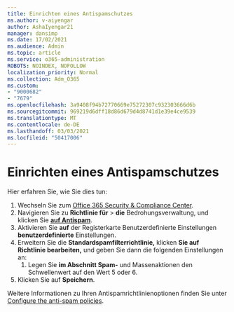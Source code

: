 ```yaml
---
title: Einrichten eines Antispamschutzes
ms.author: v-aiyengar
author: AshaIyengar21
manager: dansimp
ms.date: 17/02/2021
ms.audience: Admin
ms.topic: article
ms.service: o365-administration
ROBOTS: NOINDEX, NOFOLLOW
localization_priority: Normal
ms.collection: Adm_O365
ms.custom:
- "9000682"
- "7679"
ms.openlocfilehash: 3a9408f94b72770669e75272307c932303666d6b
ms.sourcegitcommit: 969219d6dff18d86d679d4d8741d1e39e4ce9539
ms.translationtype: MT
ms.contentlocale: de-DE
ms.lasthandoff: 03/03/2021
ms.locfileid: "50417006"
---
```

# <a name="set-up-an-anti-spam-protection"></a>Einrichten eines Antispamschutzes

Hier erfahren Sie, wie Sie dies tun:

1. Wechseln Sie zum [Office 365 Security & Compliance Center](https://go.microsoft.com/fwlink/p/?linkid=2077143).
1. Navigieren Sie zu **Richtlinie für**  >  **die** Bedrohungsverwaltung, und klicken Sie **[auf Antispam](https://go.microsoft.com/fwlink/p/?linkid=2077143)**.
1. Aktivieren Sie **auf** der Registerkarte Benutzerdefinierte Einstellungen **benutzerdefinierte** Einstellungen.
1. Erweitern Sie die **Standardspamfilterrichtlinie,** klicken **Sie auf Richtlinie bearbeiten,** und geben Sie dann die folgenden Einstellungen an:
    1. Legen Sie **im Abschnitt Spam-** und Massenaktionen den Schwellenwert auf den Wert 5 oder 6.
1. Klicken Sie auf **Speichern**.

Weitere Informationen zu Ihren Antispamrichtlinienoptionen finden Sie unter [Configure the anti-spam policies](https://go.microsoft.com/fwlink/?linkid=2092051).
